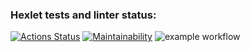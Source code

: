 ### Hexlet tests and linter status:

[![Actions Status](https://github.com/NoSpooksAllowed/php-project-lvl1/workflows/hexlet-check/badge.svg)](https://github.com/NoSpooksAllowed/php-project-lvl1/actions) [![Maintainability](https://api.codeclimate.com/v1/badges/a99a88d28ad37a79dbf6/maintainability)](https://codeclimate.com/github/codeclimate/codeclimate/maintainability) ![example workflow](https://github.com/NoSpooksAllowed/php-project-lvl1/actions/workflows/php-lint.yml/badge.svg)
